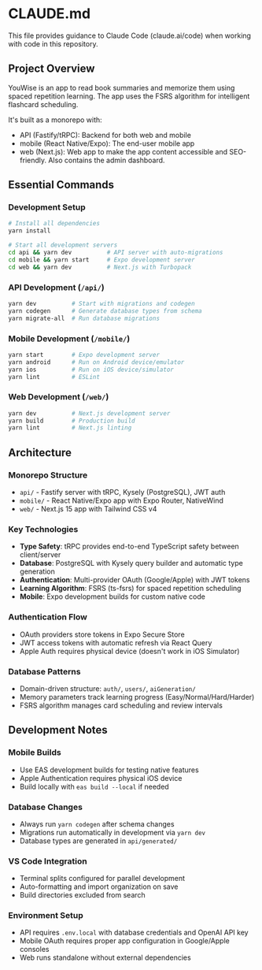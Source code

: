 # CLAUDE.md

This file provides guidance to Claude Code (claude.ai/code) when working with code in this repository.

## Project Overview

YouWise is an app to read book summaries and memorize them using spaced repetition learning.
The app uses the FSRS algorithm for intelligent flashcard scheduling.

It's built as a monorepo with:

- API (Fastify/tRPC): Backend for both web and mobile
- mobile (React Native/Expo): The end-user mobile app
- web (Next.js): Web app to make the app content accessible and SEO-friendly. Also contains the admin dashboard.

## Essential Commands

### Development Setup

```bash
# Install all dependencies
yarn install

# Start all development servers
cd api && yarn dev          # API server with auto-migrations
cd mobile && yarn start     # Expo development server
cd web && yarn dev          # Next.js with Turbopack
```

### API Development (`/api/`)

```bash
yarn dev          # Start with migrations and codegen
yarn codegen      # Generate database types from schema
yarn migrate-all  # Run database migrations
```

### Mobile Development (`/mobile/`)

```bash
yarn start        # Expo development server
yarn android      # Run on Android device/emulator
yarn ios          # Run on iOS device/simulator
yarn lint         # ESLint
```

### Web Development (`/web/`)

```bash
yarn dev          # Next.js development server
yarn build        # Production build
yarn lint         # Next.js linting
```

## Architecture

### Monorepo Structure

- `api/` - Fastify server with tRPC, Kysely (PostgreSQL), JWT auth
- `mobile/` - React Native/Expo app with Expo Router, NativeWind
- `web/` - Next.js 15 app with Tailwind CSS v4

### Key Technologies

- **Type Safety**: tRPC provides end-to-end TypeScript safety between client/server
- **Database**: PostgreSQL with Kysely query builder and automatic type generation
- **Authentication**: Multi-provider OAuth (Google/Apple) with JWT tokens
- **Learning Algorithm**: FSRS (ts-fsrs) for spaced repetition scheduling
- **Mobile**: Expo development builds for custom native code

### Authentication Flow

- OAuth providers store tokens in Expo Secure Store
- JWT access tokens with automatic refresh via React Query
- Apple Auth requires physical device (doesn't work in iOS Simulator)

### Database Patterns

- Domain-driven structure: `auth/`, `users/`, `aiGeneration/`
- Memory parameters track learning progress (Easy/Normal/Hard/Harder)
- FSRS algorithm manages card scheduling and review intervals

## Development Notes

### Mobile Builds

- Use EAS development builds for testing native features
- Apple Authentication requires physical iOS device
- Build locally with `eas build --local` if needed

### Database Changes

- Always run `yarn codegen` after schema changes
- Migrations run automatically in development via `yarn dev`
- Database types are generated in `api/generated/`

### VS Code Integration

- Terminal splits configured for parallel development
- Auto-formatting and import organization on save
- Build directories excluded from search

### Environment Setup

- API requires `.env.local` with database credentials and OpenAI API key
- Mobile OAuth requires proper app configuration in Google/Apple consoles
- Web runs standalone without external dependencies
